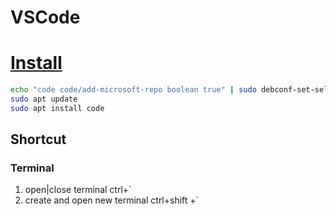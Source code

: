 # VSCode

# [Install](https://code.visualstudio.com/docs/setup/linux)

```bash
echo "code code/add-microsoft-repo boolean true" | sudo debconf-set-selections
sudo apt update
sudo apt install code
```

## Shortcut

### Terminal

1. open|close terminal ctrl+\`
2. create and open new terminal ctrl+shift +\`
